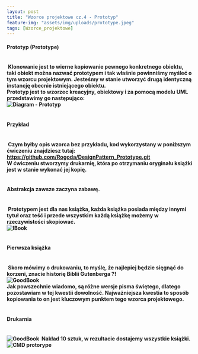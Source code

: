 ```yaml
---
layout: post
title: "Wzorce projektowe cz.4 - Prototyp"
feature-img: "assets/img/uploads/prototype.jpeg"
tags: [Wzorce_projektowe]
---
```


<h4 class="text-success">Prototyp (Prototype)<h4>
<br>
<font class="base-font-size">
&nbsp;Klonowanie jest to wierne kopiowanie pewnego konkretnego obiektu, taki obiekt można nazwać prototypem i tak właśnie powinniśmy myśleć o tym wzorcu projektowym. Jesteśmy w stanie utworzyć drugą identyczną instancję obecnie istniejącego obiektu.
<br>
Prototyp jest to wzorzec kreacyjny, obiektowy i za pomocą modelu UML przedstawimy go następująco:
<br>
<img class="img-fluid img-thumbnail" src="../../../assets/img/uploads/diagram-prototype.jpeg" alt="Diagram - Prototyp">
<br>
<br>
</font>
<h4 class="text-success">Przykład<h4>
<br>
<font class="base-font-size">
&nbsp;Czym byłby opis wzorca bez przykładu, kod wykorzystany w poniższym ćwiczeniu znajdziesz tutaj:
<br>
<a class="base-font-size" href="https://github.com/Rogoda/DesignPattern_Prototype.git">
https://github.com/Rogoda/DesignPattern_Prototype.git</a>
<br>
W ćwiczeniu stworzymy drukarnię, która po otrzymaniu oryginału książki jest w stanie wykonać jej kopię.   
<br>
<br>
</font>
<h4 class="text-success">Abstrakcja zawsze zaczyna zabawę.<h4>
<br>
<font class="base-font-size">
&nbsp;Prototypem jest dla nas książka, każda książka posiada między innymi tytuł oraz teść i przede wszystkim każdą książkę możemy w rzeczywistości skopiować.
<br>
<img class="img-fluid img-thumbnail" src="../../../assets/img/uploads/ibook.jpeg" alt="IBook">
<br>
<br>
</font>
<h4 class="text-success">Pierwsza książka<h4>
<br>
<font class="base-font-size">
&nbsp;Skoro mówimy o drukowaniu, to myślę, że najlepiej będzie sięgnąć do korzeni, znacie historię Biblii Gutenberga ?!
<br>
<img class="img-fluid img-thumbnail" src="../../../assets/img/uploads/goodbook.jpeg" alt="GoodBook">
<br>
Jak powszechnie wiadomo, są różne wersje pisma świętego, dlatego pozostawiam w tej kwestii dowolność. Najważniejsza kwestia to sposób kopiowania to on jest kluczowym punktem tego wzorca projektowego.
<br>
<br>
</font>
<h4 class="text-success">Drukarnia<h4>
<br>
<font class="base-font-size">
<img class="img-fluid img-thumbnail" src="../../../assets/img/uploads/program-prototype.jpeg" alt="GoodBook">
&nbsp;Nakład 10 sztuk, w rezultacie dostajemy wszystkie książki.
<br>
<img class="img-fluid img-thumbnail" src="../../../assets/img/uploads/cmd-prototype.jpeg" alt="CMD protorype">
<br>
<br>
</font>